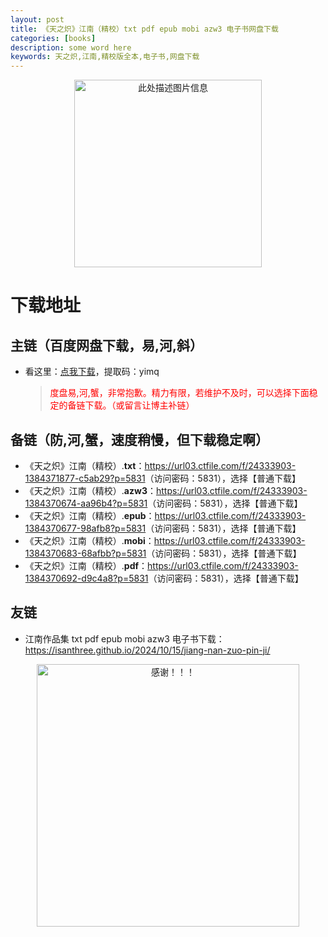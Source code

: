 ```yaml
---
layout: post
title: 《天之炽》江南（精校）txt pdf epub mobi azw3 电子书网盘下载
categories: [books]
description: some word here
keywords: 天之炽,江南,精校版全本,电子书,网盘下载
---
```


<div align="center"><img src="https://qweree.cn/wp-content/uploads/2024/10/tian-zhi-chi-tuya.jpg" alt="此处描述图片信息" width="300px" height="auto"></div>

# 下载地址

## 主链（百度网盘下载，易,河,斜）

- 看这里：[点我下载](https://pan.baidu.com/s/1iMXUbSbtZQZjDcqDmnWUyw?pwd=yimq)，提取码：yimq

  > <p style="color:red" >度盘易,河,蟹，非常抱歉。精力有限，若维护不及时，可以选择下面稳定的备链下载。（或留言让博主补链）</p>

## 备链（防,河,蟹，速度稍慢，但下载稳定啊）

- 《天之炽》江南（精校）.**txt**：<https://url03.ctfile.com/f/24333903-1384371877-c5ab29?p=5831>（访问密码：5831），选择【普通下载】
- 《天之炽》江南（精校）.**azw3**：<https://url03.ctfile.com/f/24333903-1384370674-aa96b4?p=5831>（访问密码：5831），选择【普通下载】
- 《天之炽》江南（精校）.**epub**：<https://url03.ctfile.com/f/24333903-1384370677-98afb8?p=5831>（访问密码：5831），选择【普通下载】
- 《天之炽》江南（精校）.**mobi**：<https://url03.ctfile.com/f/24333903-1384370683-68afbb?p=5831>（访问密码：5831），选择【普通下载】
- 《天之炽》江南（精校）.**pdf**：<https://url03.ctfile.com/f/24333903-1384370692-d9c4a8?p=5831>（访问密码：5831），选择【普通下载】

## 友链

- 江南作品集 txt pdf epub mobi azw3 电子书下载：<https://isanthree.github.io/2024/10/15/jiang-nan-zuo-pin-ji/>

<div align="center"><img src="https://pic.imgdb.cn/item/6707df6bd29ded1a8ce37031.gif" alt="感谢！！！" width="420px" height="auto"/></div>
